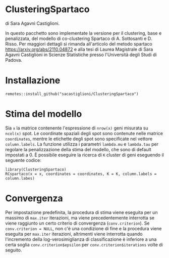 # ClusteringSpartaco
di Sara Agavnì Castiglioni.


In questo pacchetto sono implementate la versione per il clustering, base e penalizzata, del modello di co-clustering Spartaco di A. Sottosanti e D. Risso.
Per maggiori dettagli si rimanda all'articolo del metodo spartaco https://arxiv.org/abs/2110.04872 e alla tesi di Laurea Magistrale di Sara Agavnì Castiglioni in Scienze Statistiche presso l'Università degli Studi di Padova. 


# Installazione
```
remotes::install_github("sacastiglioni/ClusteringSpartaco")
```

# Stima del modello
Sia ```x``` la matrice contenente l'espressione di ```nrow(x)``` geni misurata su ```ncol(x)``` spot. Le coordinate spaziali degli spot sono contenute nelle matrice ```coordinates```, mentre le etichette degli spot sono specificate nel vettore ```column.labels```. La funzione utilizza i parametri ```lambda.mu``` e ```lambda.tau``` per regolare la penalizzazione della stima del modello, che sono di default impostati a 0. È possibile eseguire la ricerca di ```K``` cluster di geni eseguendo il seguente codice:

```
library(ClusteringSpartaco)
RCspartaco(x = x, coordinates = coordinates, K = K, column.labels = column.labes)
```

# Convergenza
Per impostazione predefinita, la procedura di stima viene eseguita per un massimo di ```max.iter``` iterazioni, ma viene precedentemente interrotta se viene raggiunto un certo criterio di convergenza (```conv.criterion```). Se ```conv.criterion = NULL```, non c'è una condizione di fine e la procedura viene eseguita per ```max.iter``` iterazioni, altrimenti viene interrotta quando l'incremento della log-verosimiglianza di classificazione è inferiore a una certa soglia ```conv.criterion$epsilon``` per ```conv.criterion$iterations``` volte di seguito.
